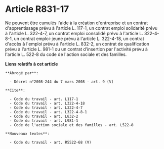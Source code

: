 # Article R831-17

Ne peuvent être cumulés l'aide à la création d'entreprise et un contrat d'apprentissage prévu à l'article L. 117-1, un
contrat emploi solidarité prévu à l'article L. 322-4-7, un contrat emploi consolidé prévu à l'article L. 322-4-8-1, un
contrat emploi-jeune prévu à l'article L. 322-4-18, un contrat d'accès à l'emploi prévu à l'article L. 832-2, un contrat de
qualification prévu à l'article L. 981-1 ou un contrat d'insertion par l'activité prévu à l'article L. 522-8 du code de
l'action sociale et des familles.

**Liens relatifs à cet article**

	**Abrogé par**:

	  - Décret n°2008-244 du 7 mars 2008 - art. 9 (V)

	**Cite**:

	  - Code du travail - art. L117-1
	  - Code du travail - art. L322-4-18
	  - Code du travail - art. L322-4-7
	  - Code du travail - art. L322-4-8-1
	  - Code du travail - art. L832-2
	  - Code du travail - art. L981-1
	  - Code de l'action sociale et des familles - art. L522-8

	**Nouveaux textes**:

	  - Code du travail - art. R5522-68 (V)
